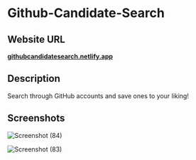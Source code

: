 # Github-Candidate-Search

## Website URL
**[githubcandidatesearch.netlify.app]([githubcandidatesearch.netlify.app](https://githubcandidatesearch.netlify.app/))**

## Description

Search through GitHub accounts and save ones to your liking!


## Screenshots
![Screenshot (84)](https://github.com/user-attachments/assets/a2073ffc-f9f1-454f-b5bf-0b12207f61b6)

![Screenshot (83)](https://github.com/user-attachments/assets/036181ae-457d-4c6d-b0bd-86e60b4b54b4)
